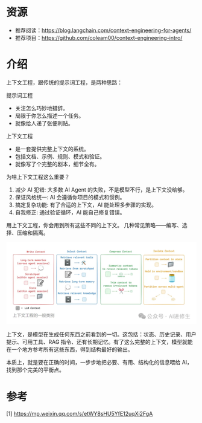 # 资源

- 推荐阅读：https://blog.langchain.com/context-engineering-for-agents/
- 推荐项目：https://github.com/coleam00/context-engineering-intro/

# 介绍

上下文工程，跟传统的提示词工程，是两种思路：

提示词工程
- 关注怎么巧妙地措辞。
- 局限于你怎么描述一个任务。
- 就像给人递了张便利贴。

上下文工程
- 是一套提供完整上下文的系统。
- 包括文档、示例、规则、模式和验证。
- 就像写了个完整的剧本，细节全有。

为啥上下文工程这么重要？

1. 减少 AI 犯错: 大多数 AI Agent 的失败，不是模型不行，是上下文没给够。
2. 保证风格统一: AI 会遵循你项目的模式和惯例。
3. 搞定复杂功能: 有了合适的上下文，AI 能处理多步骤的实现。
4. 自我修正: 通过验证循环，AI 能自己修复错误。

用上下文工程，你会用到所有这些不同的上下文。 几种常见策略——编写、选择、压缩和隔离。

![](.00_简介_images/上下文工程方法.png)

上下文，是模型在生成任何东西之前看到的一切。这包括：状态、历史记录、用户提示、可用工具、RAG 指令、还有长期记忆。有了这么完整的上下文，模型就能在一个地方参考所有这些东西，得到结构最好的输出。

本质上，就是要在正确的时间，一步步地把必要、有用、结构化的信息喂给 AI，找到那个完美的平衡点。



# 参考

[1] https://mp.weixin.qq.com/s/etWY8sHU5YfE12uqXi2FgA